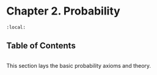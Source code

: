 # Chapter 2. Probability

```{contents}
:local:
```

## Table of Contents

```{tableofcontents}

```

This section lays the basic probability axioms and theory.
